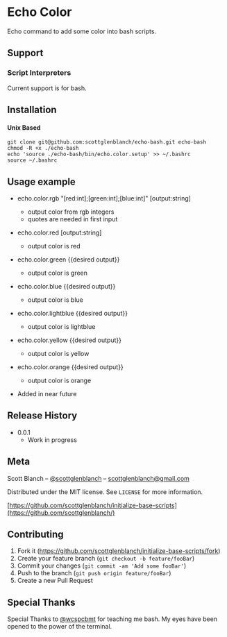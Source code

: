 # Echo Color

Echo command to add some color into bash scripts.


## Support

### Script Interpreters
Current support is for bash.

## Installation

#### Unix Based

```
git clone git@github.com:scottglenblanch/echo-bash.git echo-bash
chmod -R +x ./echo-bash
echo 'source ./echo-bash/bin/echo.color.setup' >> ~/.bashrc
source ~/.bashrc
```


## Usage example

* echo.color.rgb "[red:int];[green:int];[blue:int]" [output:string]
    * output color from rgb integers
    * quotes are needed in first input
* echo.color.red [output:string]
    * output color is red
* echo.color.green {{desired output}}
    * output color is green
* echo.color.blue {{desired output}}
    * output color is blue
* echo.color.lightblue {{desired output}}
    * output color is lightblue
* echo.color.yellow {{desired output}}
    * output color is yellow
* echo.color.orange {{desired output}}
    * output color is orange

* Added in near future

## Release History
* 0.0.1
    * Work in progress

## Meta

Scott Blanch – [@scottglenblanch](https://twitter.com/scottglenblanch) – scottglenblanch@gmail.com

Distributed under the MIT license. See ``LICENSE`` for more information.

[https://github.com/scottglenblanch/initialize-base-scripts](https://github.com/scottglenblanch/)

## Contributing

1. Fork it (<https://github.com/scottglenblanch/initialize-base-scripts/fork>)
2. Create your feature branch (`git checkout -b feature/fooBar`)
3. Commit your changes (`git commit -am 'Add some fooBar'`)
4. Push to the branch (`git push origin feature/fooBar`)
5. Create a new Pull Request

## Special Thanks
Special Thanks to [@wcspcbmt](https://github.com/wcspcbmt) for teaching me bash. My eyes have been opened to the power of the terminal. 
